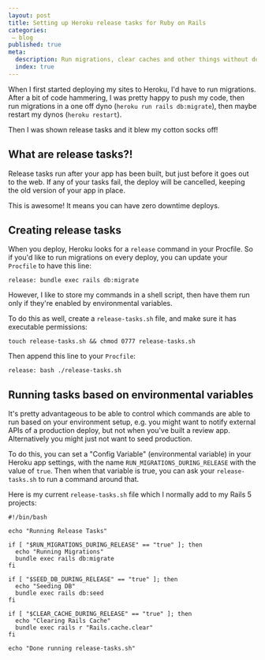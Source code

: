 ```yaml
---
layout: post
title: Setting up Heroku release tasks for Ruby on Rails
categories:
 – blog
published: true
meta:
  description: Run migrations, clear caches and other things without downtime when deploying.
  index: true
---
```


When I first started deploying my sites to Heroku, I'd have to run migrations. After a bit of code hammering, I was pretty happy to push my code, then run migrations in a one off dyno (`heroku run rails db:migrate`), then maybe restart my dynos (`heroku restart`).

Then I was shown release tasks and it blew my cotton socks off!

## What are release tasks?!

Release tasks run after your app has been built, but just before it goes out to the web. If any of your tasks fail, the deploy will be cancelled, keeping the old version of your app in place.

This is awesome! It means you can have zero downtime deploys.

## Creating release tasks

When you deploy, Heroku looks for a `release` command in your Procfile. So if you'd like to run migrations on every deploy, you can update your `Procfile` to have this line:

    release: bundle exec rails db:migrate

However, I like to store my commands in a shell script, then have them run only if they're enabled by environmental variables.

To do this as well, create a `release-tasks.sh` file, and make sure it has executable permissions:

    touch release-tasks.sh && chmod 0777 release-tasks.sh

Then append this line to your `Procfile`:

    release: bash ./release-tasks.sh

## Running tasks based on environmental variables

It's pretty advantageous to be able to control which commands are able to run based on your environment setup, e.g. you might want to notify external APIs of a production deploy, but not when you've built a review app. Alternatively you might just not want to seed production.

To do this, you can set a "Config Variable" (environmental variable) in your Heroku app settings, with the name `RUN_MIGRATIONS_DURING_RELEASE` with the value of `true`. Then when that variable is true, you can ask your `release-tasks.sh` to run a command around that.

Here is my current `release-tasks.sh` file which I normally add to my Rails 5 projects:

    #!/bin/bash

    echo "Running Release Tasks"

    if [ "$RUN_MIGRATIONS_DURING_RELEASE" == "true" ]; then 
      echo "Running Migrations"
      bundle exec rails db:migrate
    fi

    if [ "$SEED_DB_DURING_RELEASE" == "true" ]; then 
      echo "Seeding DB"
      bundle exec rails db:seed
    fi

    if [ "$CLEAR_CACHE_DURING_RELEASE" == "true" ]; then 
      echo "Clearing Rails Cache"
      bundle exec rails r "Rails.cache.clear"
    fi

    echo "Done running release-tasks.sh"
